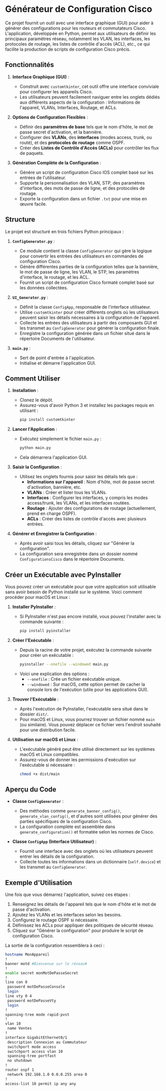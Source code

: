 # Générateur de Configuration Cisco

Ce projet fournit un outil avec une interface graphique (GUI) pour aider à générer des configurations pour les routeurs et commutateurs Cisco. L'application, développée en Python, permet aux utilisateurs de définir les principaux paramètres réseau, notamment les VLAN, les interfaces, les protocoles de routage, les listes de contrôle d'accès (ACL), etc., ce qui facilite la production de scripts de configuration Cisco précis.

## Fonctionnalités

1. **Interface Graphique (GUI)** :
   - Construit avec `customtkinter`, cet outil offre une interface conviviale pour configurer les appareils Cisco.
   - Les utilisateurs peuvent facilement naviguer entre les onglets dédiés aux différents aspects de la configuration : Informations de l'appareil, VLANs, Interfaces, Routage, et ACLs.

2. **Options de Configuration Flexibles** :
   - Définir des **paramètres de base** tels que le nom d'hôte, le mot de passe secret d'activation, et la bannière.
   - Configurer des **VLANs**, des **interfaces** (modes access, trunk, ou routé), et des **protocoles de routage** comme OSPF.
   - Créer des **Listes de Contrôle d'Accès (ACLs)** pour contrôler les flux de paquets.

3. **Génération Complète de la Configuration** :
   - Génère un script de configuration Cisco IOS complet basé sur les entrées de l'utilisateur.
   - Supporte la personnalisation des VLAN, STP, des paramètres d'interface, des mots de passe de ligne, et des protocoles de routage.
   - Exporte la configuration dans un fichier `.txt` pour une mise en œuvre facile.

## Structure

Le projet est structuré en trois fichiers Python principaux :

1. **`ConfigGenerator.py`** :
   - Ce module contient la classe `ConfigGenerator` qui gère la logique pour convertir les entrées des utilisateurs en commandes de configuration Cisco.
   - Génère différentes parties de la configuration telles que la bannière, le mot de passe de ligne, les VLAN, le STP, les paramètres d'interface, le routage, et les ACL.
   - Fournit un script de configuration Cisco formaté complet basé sur les données collectées.

2. **`UI_Generator.py`** :
   - Définit la classe `ConfigApp`, responsable de l'interface utilisateur.
   - Utilise `customtkinter` pour créer différents onglets où les utilisateurs peuvent saisir les détails nécessaires à la configuration de l'appareil.
   - Collecte les entrées des utilisateurs à partir des composants GUI et les transmet au `ConfigGenerator` pour générer la configuration finale.
   - Enregistre la configuration générée dans un fichier situé dans le répertoire Documents de l'utilisateur.

3. **`main.py`** :
   - Sert de point d'entrée à l'application.
   - Initialise et démarre l'application GUI.

## Comment Utiliser

1. **Installation** :
   - Clonez le dépôt.
   - Assurez-vous d'avoir Python 3 et installez les packages requis en utilisant :
     ```sh
     pip install customtkinter
     ```

2. **Lancer l'Application** :
   - Exécutez simplement le fichier `main.py` :
     ```sh
     python main.py
     ```
   - Cela démarrera l'application GUI.

3. **Saisir la Configuration** :
   - Utilisez les onglets fournis pour saisir les détails tels que :
     - **Informations sur l'appareil** : Nom d'hôte, mot de passe secret d'activation, bannière, etc.
     - **VLANs** : Créer et lister tous les VLANs.
     - **Interfaces** : Configurer les interfaces, y compris les modes access/trunk, les VLANs, et les interfaces routées.
     - **Routage** : Ajouter des configurations de routage (actuellement, prend en charge OSPF).
     - **ACLs** : Créer des listes de contrôle d'accès avec plusieurs entrées.

4. **Générer et Enregistrer la Configuration** :
   - Après avoir saisi tous les détails, cliquez sur "Générer la configuration".
   - La configuration sera enregistrée dans un dossier nommé `ConfigurationsCisco` dans le répertoire Documents.

## Créer un Exécutable avec PyInstaller

Vous pouvez créer un exécutable pour que votre application soit utilisable sans avoir besoin de Python installé sur le système. Voici comment procéder pour macOS et Linux :

1. **Installer PyInstaller** :
   - Si PyInstaller n'est pas encore installé, vous pouvez l'installer avec la commande suivante :
     ```sh
     pip install pyinstaller
     ```

2. **Créer l'Exécutable** :
   - Depuis la racine de votre projet, exécutez la commande suivante pour créer un exécutable :
     ```sh
     pyinstaller --onefile --windowed main.py
     ```
   - Voici une explication des options :
     - `--onefile` : Crée un fichier exécutable unique.
     - `--windowed` : Sur macOS, cette option permet de cacher la console lors de l'exécution (utile pour les applications GUI).

3. **Trouver l'Exécutable** :
   - Après l'exécution de PyInstaller, l'exécutable sera situé dans le dossier `dist/`.
   - Pour macOS et Linux, vous pourrez trouver un fichier nommé `main` (ou similaire). Vous pouvez déplacer ce fichier vers l'endroit souhaité pour une distribution facile.

4. **Utilisation sur macOS et Linux** :
   - L'exécutable généré peut être utilisé directement sur les systèmes macOS et Linux compatibles.
   - Assurez-vous de donner les permissions d'exécution sur l'exécutable si nécessaire :
     ```sh
     chmod +x dist/main
     ```

## Aperçu du Code

- **Classe `ConfigGenerator`** :
  - Des méthodes comme `generate_banner_config()`, `generate_vlan_config()`, et d'autres sont utilisées pour générer des parties spécifiques de la configuration Cisco.
  - La configuration complète est assemblée dans `generate_configuration()` et formatée selon les normes de Cisco.

- **Classe `ConfigApp` (Interface Utilisateur)** :
  - Fournit une interface avec des onglets où les utilisateurs peuvent entrer les détails de la configuration.
  - Collecte toutes les informations dans un dictionnaire (`self.device`) et les transmet au `ConfigGenerator`.

## Exemple d'Utilisation

Une fois que vous démarrez l'application, suivez ces étapes :

1. Renseignez les détails de l'appareil tels que le nom d'hôte et le mot de passe d'activation.
2. Ajoutez les VLANs et les interfaces selon les besoins.
3. Configurez le routage OSPF si nécessaire.
4. Définissez les ACLs pour appliquer des politiques de sécurité réseau.
5. Cliquez sur "Générer la configuration" pour produire le script de configuration Cisco.

La sortie de la configuration ressemblera à ceci :

```sh
hostname MonAppareil
!
banner motd #Bienvenue sur le réseau#
!
enable secret monMotDePasseSecret
!
line con 0
 password motDePasseConsole
 login
line vty 0 4
 password motDePasseVty
 login
!
spanning-tree mode rapid-pvst
!
vlan 10
 name Ventes
!
interface GigabitEthernet0/1
 description Connexion au Commutateur
 switchport mode access
 switchport access vlan 10
 spanning-tree portfast
 no shutdown
!
router ospf 1
 network 192.168.1.0 0.0.0.255 area 0
!
access-list 10 permit ip any any
